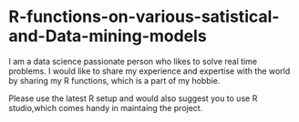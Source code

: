 # R-functions-on-various-satistical-and-Data-mining-models
I am a data science passionate person who likes to solve real time problems. I would like to share my experience and expertise with the world by sharing my R functions, which is a part of my hobbie.

Please use the latest R setup and would also suggest you to use R studio,which comes handy in maintaing the project.

